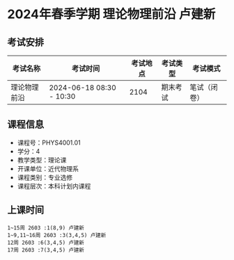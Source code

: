 # 2024年春季学期 理论物理前沿 卢建新




## 考试安排

| 考试名称 | 考试时间 | 考试地点 | 考试类型 | 考试模式 |
| -------- | -------- | -------- | -------- | -------- |
| 理论物理前沿 | 2024-06-18 08:30 - 10:30 | 2104 | 期末考试 | 笔试（闭卷） |





## 课程信息

- 课程号：PHYS4001.01
- 学分：4
- 教学类型：理论课
- 开课单位：近代物理系
- 课程类别：专业选修
- 课程层次：本科计划内课程

## 上课时间

```
1~15周 2603 :1(8,9) 卢建新
1~9,11~16周 2603 :3(3,4,5) 卢建新
12周 2603 :6(3,4,5) 卢建新
17周 2603 :7(3,4,5) 卢建新
```

